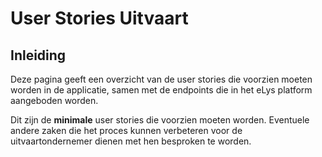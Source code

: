 # User Stories Uitvaart

## Inleiding

Deze pagina geeft een overzicht van de user stories die voorzien moeten worden in de applicatie, samen met de endpoints die in het eLys platform aangeboden worden. 

Dit zijn de **minimale** user stories die voorzien moeten worden. Eventuele andere zaken die het proces kunnen verbeteren voor de uitvaartondernemer dienen met hen besproken te worden.
